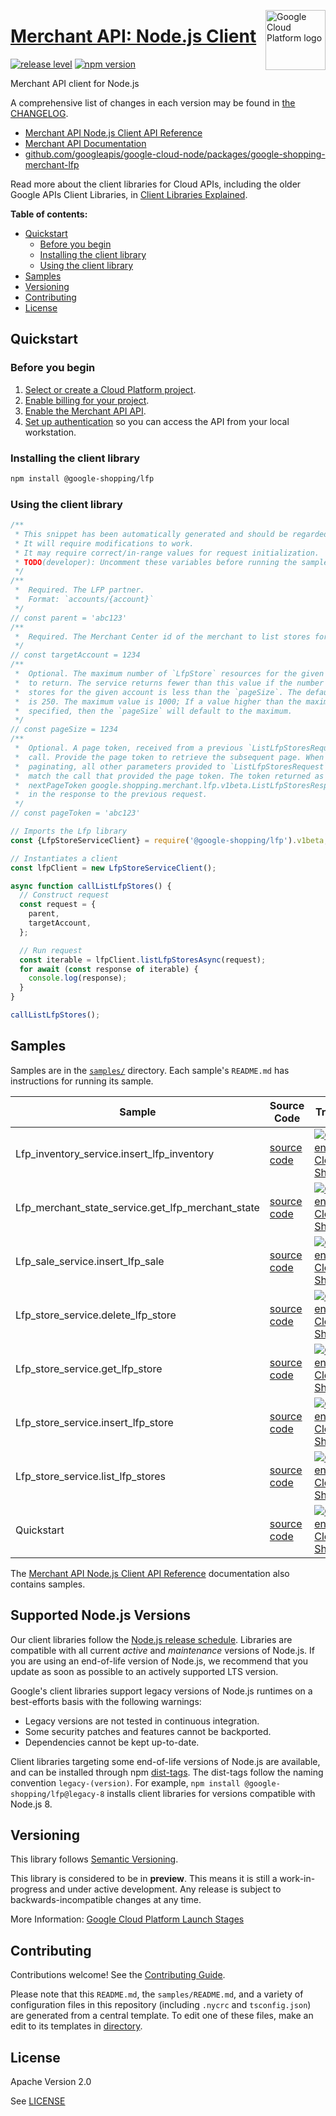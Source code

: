 [//]: # "This README.md file is auto-generated, all changes to this file will be lost."
[//]: # "To regenerate it, use `python -m synthtool`."
<img src="https://avatars2.githubusercontent.com/u/2810941?v=3&s=96" alt="Google Cloud Platform logo" title="Google Cloud Platform" align="right" height="96" width="96"/>

# [Merchant API: Node.js Client](https://github.com/googleapis/google-cloud-node/tree/main/packages/google-shopping-merchant-lfp)

[![release level](https://img.shields.io/badge/release%20level-preview-yellow.svg?style=flat)](https://cloud.google.com/terms/launch-stages)
[![npm version](https://img.shields.io/npm/v/@google-shopping/lfp.svg)](https://www.npmjs.org/package/@google-shopping/lfp)




Merchant API client for Node.js


A comprehensive list of changes in each version may be found in
[the CHANGELOG](https://github.com/googleapis/google-cloud-node/tree/main/packages/google-shopping-merchant-lfp/CHANGELOG.md).

* [Merchant API Node.js Client API Reference][client-docs]
* [Merchant API Documentation][product-docs]
* [github.com/googleapis/google-cloud-node/packages/google-shopping-merchant-lfp](https://github.com/googleapis/google-cloud-node/tree/main/packages/google-shopping-merchant-lfp)

Read more about the client libraries for Cloud APIs, including the older
Google APIs Client Libraries, in [Client Libraries Explained][explained].

[explained]: https://cloud.google.com/apis/docs/client-libraries-explained

**Table of contents:**


* [Quickstart](#quickstart)
  * [Before you begin](#before-you-begin)
  * [Installing the client library](#installing-the-client-library)
  * [Using the client library](#using-the-client-library)
* [Samples](#samples)
* [Versioning](#versioning)
* [Contributing](#contributing)
* [License](#license)

## Quickstart

### Before you begin

1.  [Select or create a Cloud Platform project][projects].
1.  [Enable billing for your project][billing].
1.  [Enable the Merchant API API][enable_api].
1.  [Set up authentication][auth] so you can access the
    API from your local workstation.

### Installing the client library

```bash
npm install @google-shopping/lfp
```


### Using the client library

```javascript
/**
 * This snippet has been automatically generated and should be regarded as a code template only.
 * It will require modifications to work.
 * It may require correct/in-range values for request initialization.
 * TODO(developer): Uncomment these variables before running the sample.
 */
/**
 *  Required. The LFP partner.
 *  Format: `accounts/{account}`
 */
// const parent = 'abc123'
/**
 *  Required. The Merchant Center id of the merchant to list stores for.
 */
// const targetAccount = 1234
/**
 *  Optional. The maximum number of `LfpStore` resources for the given account
 *  to return. The service returns fewer than this value if the number of
 *  stores for the given account is less than the `pageSize`. The default value
 *  is 250. The maximum value is 1000; If a value higher than the maximum is
 *  specified, then the `pageSize` will default to the maximum.
 */
// const pageSize = 1234
/**
 *  Optional. A page token, received from a previous `ListLfpStoresRequest`
 *  call. Provide the page token to retrieve the subsequent page. When
 *  paginating, all other parameters provided to `ListLfpStoresRequest` must
 *  match the call that provided the page token. The token returned as
 *  nextPageToken google.shopping.merchant.lfp.v1beta.ListLfpStoresResponse.next_page_token
 *  in the response to the previous request.
 */
// const pageToken = 'abc123'

// Imports the Lfp library
const {LfpStoreServiceClient} = require('@google-shopping/lfp').v1beta;

// Instantiates a client
const lfpClient = new LfpStoreServiceClient();

async function callListLfpStores() {
  // Construct request
  const request = {
    parent,
    targetAccount,
  };

  // Run request
  const iterable = lfpClient.listLfpStoresAsync(request);
  for await (const response of iterable) {
    console.log(response);
  }
}

callListLfpStores();

```



## Samples

Samples are in the [`samples/`](https://github.com/googleapis/google-cloud-node/tree/main/packages/google-shopping-merchant-lfp/samples) directory. Each sample's `README.md` has instructions for running its sample.

| Sample                      | Source Code                       | Try it |
| --------------------------- | --------------------------------- | ------ |
| Lfp_inventory_service.insert_lfp_inventory | [source code](https://github.com/googleapis/google-cloud-node/blob/master/packages/google-shopping-merchant-lfp/samples/generated/v1beta/lfp_inventory_service.insert_lfp_inventory.js) | [![Open in Cloud Shell][shell_img]](https://console.cloud.google.com/cloudshell/open?git_repo=https://github.com/googleapis/google-cloud-node&page=editor&open_in_editor=packages/google-shopping-merchant-lfp/samples/generated/v1beta/lfp_inventory_service.insert_lfp_inventory.js,packages/google-shopping-merchant-lfp/samples/README.md) |
| Lfp_merchant_state_service.get_lfp_merchant_state | [source code](https://github.com/googleapis/google-cloud-node/blob/master/packages/google-shopping-merchant-lfp/samples/generated/v1beta/lfp_merchant_state_service.get_lfp_merchant_state.js) | [![Open in Cloud Shell][shell_img]](https://console.cloud.google.com/cloudshell/open?git_repo=https://github.com/googleapis/google-cloud-node&page=editor&open_in_editor=packages/google-shopping-merchant-lfp/samples/generated/v1beta/lfp_merchant_state_service.get_lfp_merchant_state.js,packages/google-shopping-merchant-lfp/samples/README.md) |
| Lfp_sale_service.insert_lfp_sale | [source code](https://github.com/googleapis/google-cloud-node/blob/master/packages/google-shopping-merchant-lfp/samples/generated/v1beta/lfp_sale_service.insert_lfp_sale.js) | [![Open in Cloud Shell][shell_img]](https://console.cloud.google.com/cloudshell/open?git_repo=https://github.com/googleapis/google-cloud-node&page=editor&open_in_editor=packages/google-shopping-merchant-lfp/samples/generated/v1beta/lfp_sale_service.insert_lfp_sale.js,packages/google-shopping-merchant-lfp/samples/README.md) |
| Lfp_store_service.delete_lfp_store | [source code](https://github.com/googleapis/google-cloud-node/blob/master/packages/google-shopping-merchant-lfp/samples/generated/v1beta/lfp_store_service.delete_lfp_store.js) | [![Open in Cloud Shell][shell_img]](https://console.cloud.google.com/cloudshell/open?git_repo=https://github.com/googleapis/google-cloud-node&page=editor&open_in_editor=packages/google-shopping-merchant-lfp/samples/generated/v1beta/lfp_store_service.delete_lfp_store.js,packages/google-shopping-merchant-lfp/samples/README.md) |
| Lfp_store_service.get_lfp_store | [source code](https://github.com/googleapis/google-cloud-node/blob/master/packages/google-shopping-merchant-lfp/samples/generated/v1beta/lfp_store_service.get_lfp_store.js) | [![Open in Cloud Shell][shell_img]](https://console.cloud.google.com/cloudshell/open?git_repo=https://github.com/googleapis/google-cloud-node&page=editor&open_in_editor=packages/google-shopping-merchant-lfp/samples/generated/v1beta/lfp_store_service.get_lfp_store.js,packages/google-shopping-merchant-lfp/samples/README.md) |
| Lfp_store_service.insert_lfp_store | [source code](https://github.com/googleapis/google-cloud-node/blob/master/packages/google-shopping-merchant-lfp/samples/generated/v1beta/lfp_store_service.insert_lfp_store.js) | [![Open in Cloud Shell][shell_img]](https://console.cloud.google.com/cloudshell/open?git_repo=https://github.com/googleapis/google-cloud-node&page=editor&open_in_editor=packages/google-shopping-merchant-lfp/samples/generated/v1beta/lfp_store_service.insert_lfp_store.js,packages/google-shopping-merchant-lfp/samples/README.md) |
| Lfp_store_service.list_lfp_stores | [source code](https://github.com/googleapis/google-cloud-node/blob/master/packages/google-shopping-merchant-lfp/samples/generated/v1beta/lfp_store_service.list_lfp_stores.js) | [![Open in Cloud Shell][shell_img]](https://console.cloud.google.com/cloudshell/open?git_repo=https://github.com/googleapis/google-cloud-node&page=editor&open_in_editor=packages/google-shopping-merchant-lfp/samples/generated/v1beta/lfp_store_service.list_lfp_stores.js,packages/google-shopping-merchant-lfp/samples/README.md) |
| Quickstart | [source code](https://github.com/googleapis/google-cloud-node/blob/master/packages/google-shopping-merchant-lfp/samples/quickstart.js) | [![Open in Cloud Shell][shell_img]](https://console.cloud.google.com/cloudshell/open?git_repo=https://github.com/googleapis/google-cloud-node&page=editor&open_in_editor=packages/google-shopping-merchant-lfp/samples/quickstart.js,packages/google-shopping-merchant-lfp/samples/README.md) |



The [Merchant API Node.js Client API Reference][client-docs] documentation
also contains samples.

## Supported Node.js Versions

Our client libraries follow the [Node.js release schedule](https://github.com/nodejs/release#release-schedule).
Libraries are compatible with all current _active_ and _maintenance_ versions of
Node.js.
If you are using an end-of-life version of Node.js, we recommend that you update
as soon as possible to an actively supported LTS version.

Google's client libraries support legacy versions of Node.js runtimes on a
best-efforts basis with the following warnings:

* Legacy versions are not tested in continuous integration.
* Some security patches and features cannot be backported.
* Dependencies cannot be kept up-to-date.

Client libraries targeting some end-of-life versions of Node.js are available, and
can be installed through npm [dist-tags](https://docs.npmjs.com/cli/dist-tag).
The dist-tags follow the naming convention `legacy-(version)`.
For example, `npm install @google-shopping/lfp@legacy-8` installs client libraries
for versions compatible with Node.js 8.

## Versioning

This library follows [Semantic Versioning](http://semver.org/).







This library is considered to be in **preview**. This means it is still a
work-in-progress and under active development. Any release is subject to
backwards-incompatible changes at any time.


More Information: [Google Cloud Platform Launch Stages][launch_stages]

[launch_stages]: https://cloud.google.com/terms/launch-stages

## Contributing

Contributions welcome! See the [Contributing Guide](https://github.com/googleapis/google-cloud-node/blob/master/CONTRIBUTING.md).

Please note that this `README.md`, the `samples/README.md`,
and a variety of configuration files in this repository (including `.nycrc` and `tsconfig.json`)
are generated from a central template. To edit one of these files, make an edit
to its templates in
[directory](https://github.com/googleapis/synthtool).

## License

Apache Version 2.0

See [LICENSE](https://github.com/googleapis/google-cloud-node/blob/master/LICENSE)

[client-docs]: https://cloud.google.com/nodejs/docs/reference/merchantapi/latest
[product-docs]: https://developers.google.com/merchant/api
[shell_img]: https://gstatic.com/cloudssh/images/open-btn.png
[projects]: https://console.cloud.google.com/project
[billing]: https://support.google.com/cloud/answer/6293499#enable-billing
[enable_api]: https://console.cloud.google.com/flows/enableapi?apiid=merchantapi.googleapis.com
[auth]: https://cloud.google.com/docs/authentication/external/set-up-adc-local
